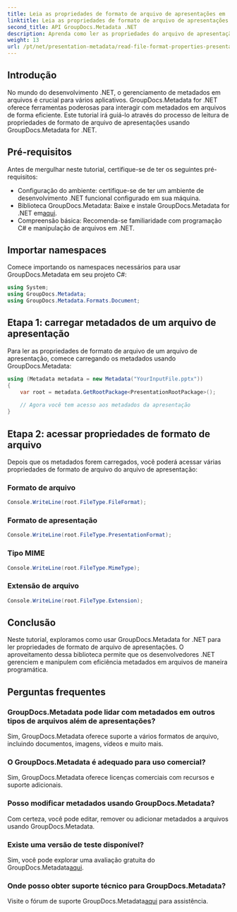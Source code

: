 ```yaml
---
title: Leia as propriedades de formato de arquivo de apresentações em .NET
linktitle: Leia as propriedades de formato de arquivo de apresentações em .NET
second_title: API GroupDocs.Metadata .NET
description: Aprenda como ler as propriedades do arquivo de apresentação no .NET usando GroupDocs.Metadata. Acesse detalhes do formato do arquivo programaticamente.
weight: 13
url: /pt/net/presentation-metadata/read-file-format-properties-presentations/
---
```

## Introdução
No mundo do desenvolvimento .NET, o gerenciamento de metadados em arquivos é crucial para vários aplicativos. GroupDocs.Metadata for .NET oferece ferramentas poderosas para interagir com metadados em arquivos de forma eficiente. Este tutorial irá guiá-lo através do processo de leitura de propriedades de formato de arquivo de apresentações usando GroupDocs.Metadata for .NET.
## Pré-requisitos
Antes de mergulhar neste tutorial, certifique-se de ter os seguintes pré-requisitos:
- Configuração do ambiente: certifique-se de ter um ambiente de desenvolvimento .NET funcional configurado em sua máquina.
-  Biblioteca GroupDocs.Metadata: Baixe e instale GroupDocs.Metadata for .NET em[aqui](https://releases.groupdocs.com/metadata/net/).
- Compreensão básica: Recomenda-se familiaridade com programação C# e manipulação de arquivos em .NET.

## Importar namespaces
Comece importando os namespaces necessários para usar GroupDocs.Metadata em seu projeto C#:
```csharp
using System;
using GroupDocs.Metadata;
using GroupDocs.Metadata.Formats.Document;
```
## Etapa 1: carregar metadados de um arquivo de apresentação
Para ler as propriedades de formato de arquivo de um arquivo de apresentação, comece carregando os metadados usando GroupDocs.Metadata:
```csharp
using (Metadata metadata = new Metadata("YourInputFile.pptx"))
{
    var root = metadata.GetRootPackage<PresentationRootPackage>();
    
    // Agora você tem acesso aos metadados da apresentação
}
```
## Etapa 2: acessar propriedades de formato de arquivo
Depois que os metadados forem carregados, você poderá acessar várias propriedades de formato de arquivo do arquivo de apresentação:
### Formato de arquivo
```csharp
Console.WriteLine(root.FileType.FileFormat);
```
### Formato de apresentação
```csharp
Console.WriteLine(root.FileType.PresentationFormat);
```
### Tipo MIME
```csharp
Console.WriteLine(root.FileType.MimeType);
```
### Extensão de arquivo
```csharp
Console.WriteLine(root.FileType.Extension);
```

## Conclusão
Neste tutorial, exploramos como usar GroupDocs.Metadata for .NET para ler propriedades de formato de arquivo de apresentações. O aproveitamento dessa biblioteca permite que os desenvolvedores .NET gerenciem e manipulem com eficiência metadados em arquivos de maneira programática.

## Perguntas frequentes
### GroupDocs.Metadata pode lidar com metadados em outros tipos de arquivos além de apresentações?
Sim, GroupDocs.Metadata oferece suporte a vários formatos de arquivo, incluindo documentos, imagens, vídeos e muito mais.
### O GroupDocs.Metadata é adequado para uso comercial?
Sim, GroupDocs.Metadata oferece licenças comerciais com recursos e suporte adicionais.
### Posso modificar metadados usando GroupDocs.Metadata?
Com certeza, você pode editar, remover ou adicionar metadados a arquivos usando GroupDocs.Metadata.
### Existe uma versão de teste disponível?
 Sim, você pode explorar uma avaliação gratuita do GroupDocs.Metadata[aqui](https://releases.groupdocs.com/).
### Onde posso obter suporte técnico para GroupDocs.Metadata?
 Visite o fórum de suporte GroupDocs.Metadata[aqui](https://forum.groupdocs.com/c/metadata/14) para assistência.